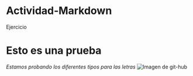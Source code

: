# Actividad-Markdown
Ejercicio
# Esto es una prueba
*Estamos probando los diferentes tipos para las letras*
![Imagen de git-hub](https://duckduckgo.com/?t=ffab&q=github+&ia=images&iax=images&iai=https%3A%2F%2Flogos-world.net%2Fwp-content%2Fuploads%2F2020%2F11%2FGitHub-Symbol.png](https://external-content.duckduckgo.com/iu/?u=https%3A%2F%2Ftse4.mm.bing.net%2Fth%2Fid%2FOIP.8SVgggxQcO5L6Dw_61ac4QHaEK%3Fpid%3DApi&f=1&ipt=a8cf30707704532826bc3e78f6fb006ccfc1158b84b2f46c4af48861f161d6e5&ipo=images)](https://external-content.duckduckgo.com/iu/?u=https%3A%2F%2Flogos-world.net%2Fwp-content%2Fuploads%2F2020%2F11%2FGitHub-Symbol.png&f=1&nofb=1&ipt=1e1351b90ea6b0f3161b12babfc7ecfd34850cf381da2f5211428b32a81f4326))
